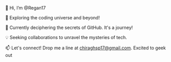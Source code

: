 👋 Hi, I’m @Regan17

👀 Exploring the coding universe and beyond!

🌱 Currently deciphering the secrets of GitHub. It's a journey!

💡 Seeking collaborations to unravel the mysteries of tech.

📫 Let's connect! Drop me a line at chiraghsp17@gmail.com. Excited to geek out 
